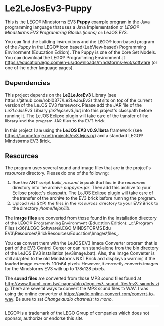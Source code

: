 # Le2LeJosEv3-Puppy
This is the LEGO® Mindstorms EV3 **Puppy** example program in the Java programming language that uses a Java Implementation of _LEGO® Mindstorms EV3 Programming Blocks (icons)_ on LeJOS EV3. 

You can find the building instructions and the LEGO® icon-based program of the _Puppy_ in the LEGO® icon based (LabView-based) Programming Environment (Education Edition).
The Puppy is one of the Core Set Models.
You can download the LEGO® Programming Environment at https://education.lego.com/en-us/downloads/mindstorms-ev3/software (or one of the other language pages).

## Dependencies
This project depends on the **Le2LeJosEv3** Library (see https://github.com/robl0377/Le2LeJosEv3) that sits on top of the current version of the LeJOS EV3 framework. 
Please add the JAR file of the _Le2LeJosEv3_ Library _(le2lejosev3.jar)_ into this project's classpath before running it. The LeJOS Eclipse plugin will take care of the transfer of the library and the program JAR files to the EV3 brick.

In this project I am using the **LeJOS EV3 v0.9.1beta** framework (see https://sourceforge.net/projects/ev3.lejos.p/) and a standard LEGO® Mindstorms EV3 Brick.

## Resources
The program uses several sound and image files that are in the project's _resources_ directory. 
Please do one of the following:
1. Run the ANT script _build_res.xml_ to pack the files in the _resources_ directory into the archive _puppyres.jar_. Then add this archive to your Eclipse project's classpath. The LeJOS Eclipse plugin will take care of the transfer of the archive to the EV3 brick before running the program.
2. Upload (via SCP) the files in the _resources_ directory to your EV3 Brick to the directory _/home/lejos/lib_.

The **image files** are converted from those found in the installation directory of the LEGO® Programming Environment (Education Edition):
_c:\Program Files (x86)\LEGO Software\LEGO MINDSTORMS Edu EV3\Resources\BrickResources\Education\Images\files\_. 

You can convert them with the LeJOS EV3 Image Converter program that is part of the EV3 Control Center or can run stand-alone from the bin directory of the LeJOS EV3 installation (ev3image.bat). Alas, the Image Converter is still adapted to the old Mindstorms NXT Brick and displays a warning if the loaded image exceeds 100x64 pixels. However, it correctly converts images for the Mindstorms EV3 with up to 178x128 pixels.

The **sound files** are converted from those MP3 sound files found at http://www.thumb.com.tw/images/blog/lego_ev3_sound_files/ev3_sounds.zip.
There are several ways to convert the MP3 sound files to WAV. 
I was using the online converter at https://audio.online-convert.com/convert-to-wav. 
Be sure to set _Change audio channels:_ to _mono_.

---
LEGO® is a trademark of the LEGO Group of companies which does not sponsor, authorize or endorse this site.
